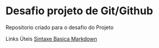 # Desafio projeto de Git/Github
Repositorio criado para o desafio do Projeto

Links Úteis
[Sintaxe Basica Markdown](https://www.markdownguide.org/basic-syntax/)
